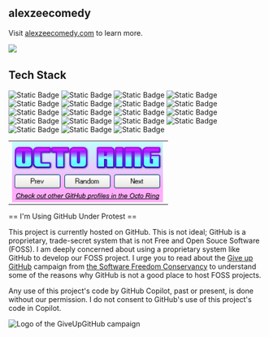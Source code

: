 ## alexzeecomedy

Visit [alexzeecomedy.com](https://alexzeecomedy.com) to learn more.

![](https://komarev.com/ghpvc/?username=alexzeecomedy&style=for-the-badge)

## Tech Stack

![Static Badge](https://img.shields.io/badge/fedora-workstation-%2351A2DA?style=for-the-badge&logo=fedora&logoColor=%23fff)
![Static Badge](https://img.shields.io/badge/davinciresolve-studio-%23233A51?style=for-the-badge&logo=davinciresolve&logoColor=%23fff) ![Static Badge](https://img.shields.io/badge/brave-%23FB542B?style=for-the-badge&logo=brave&logoColor=%23fff) ![Static Badge](https://img.shields.io/badge/mullvad-vpn-%23294D73?style=for-the-badge&logo=mullvad&logoColor=%23fff) ![Static Badge](https://img.shields.io/badge/a7R-IV-%23FFFFFF?style=for-the-badge&logo=sony&logoColor=%23fff) ![Static Badge](https://img.shields.io/badge/inkscape-%23000000?style=for-the-badge&logo=inkscape&logoColor=%23fff) ![Static Badge](https://img.shields.io/badge/vscodium-%232F80ED?style=for-the-badge&logo=vscodium&logoColor=%23fff) ![Static Badge](https://img.shields.io/badge/apple-iphone-%23000000?style=for-the-badge&logo=apple&logoColor=%23fff) ![Static Badge](https://img.shields.io/badge/bitwarden-%23175DDC?style=for-the-badge&logo=bitwarden&logoColor=%23fff) ![Static Badge](https://img.shields.io/badge/qbittorrent-%232F67BA?style=for-the-badge&logo=qbittorrent&logoColor=%23fff) ![Static Badge](https://img.shields.io/badge/joplin-%231071D3?style=for-the-badge&logo=joplin&logoColor=%23fff) ![Static Badge](https://img.shields.io/badge/obs-studio-%23302E31?style=for-the-badge&logo=obsstudio&logoColor=%23fff) ![Static Badge](https://img.shields.io/badge/gimp-%238C8073?style=for-the-badge&logo=gimp&logoColor=%23fff) ![Static Badge](https://img.shields.io/badge/github-pages-%23181717?style=for-the-badge&logo=github&logoColor=%23fff) ![Static Badge](https://img.shields.io/badge/git-%23F05032?style=for-the-badge&logo=git&logoColor=%23fff) ![Static Badge](https://img.shields.io/badge/youtube-%23FF0000?style=for-the-badge&logo=youtube&logoColor=%23fff) ![Static Badge](https://img.shields.io/badge/gnome-%234A86CF?style=for-the-badge&logo=gnome&logoColor=%23fff) ![Static Badge](https://img.shields.io/badge/ublock-origin-%23800000?style=for-the-badge&logo=ublockorigin&logoColor=%23fff) ![Static Badge](https://img.shields.io/badge/codeberg-%232185D0?style=for-the-badge&logo=codeberg&logoColor=%23fff)

<table><tbody><tr><td><a href="https://octo-ring.com/"><img src="/assets/top.png" width="99%" alt="Octo Ring logo" align="top"></a><br><a href="https://octo-ring.com/p/alexzeecomedy/prev"><img src="/assets/prev.png" width="33%" alt="previous" align="top" title="previous profile"></a><a href="https://octo-ring.com/p/alexzeecomedy/random"><img src="/assets/random.png" width="33%" alt="random" align="top" title="random profile"></a><a href="https://octo-ring.com/p/alexzeecomedy/next"><img src="/assets/next.png" width="33%" alt="next" align="top" title="next profile"></a><br><a href="https://octo-ring.com/"><img src="/assets/bottom.png" width="99%" alt="check out other GitHub profiles in the Octo Ring" align="top"></a></td></tr></tbody></table>

== I'm Using GitHub Under Protest ==

This project is currently hosted on GitHub. This is not ideal; GitHub is a
proprietary, trade-secret system that is not Free and Open Souce Software
(FOSS). I am deeply concerned about using a proprietary system like GitHub
to develop our FOSS project. I urge you to read about the
[Give up GitHub](https://GiveUpGitHub.org) campaign from
[the Software Freedom Conservancy](https://sfconservancy.org) to understand
some of the reasons why GitHub is not a good place to host FOSS projects.

Any use of this project's code by GitHub Copilot, past or present, is done
without our permission. I do not consent to GitHub's use of this project's
code in Copilot.

![Logo of the GiveUpGitHub campaign](/assets/artwork/GiveUpGitHub.png)

<!--
**alexzeecomedy/alexzeecomedy** is a ✨ _special_ ✨ repository because its `README.md` (this file) appears on your GitHub profile.

Here are some ideas to get you started:

- 🔭 I’m currently working on ...
- 🌱 I’m currently learning ...
- 👯 I’m looking to collaborate on ...
- 🤔 I’m looking for help with ...
- 💬 Ask me about ...
- 📫 How to reach me: ...
- 😄 Pronouns: ...
- ⚡ Fun fact: ...
-->
